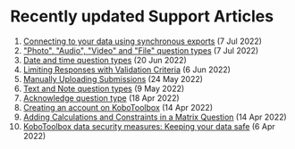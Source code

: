 # Recently updated Support Articles

<!--This page is auto generated using the `scripts/last-updated.py` script, do not update manually-->
1. [﻿Connecting to your data using synchronous exports](synchronous_exports.md) (7 Jul 2022)
1. ["Photo", "Audio", "Video" and "File" question types](photo_audio_video_file.md) (7 Jul 2022)
1. [Date and time question types](date_time.md) (20 Jun 2022)
1. [Limiting Responses with Validation Criteria](validation_criteria.md) (6 Jun 2022)
1. [Manually Uploading Submissions](manual_upload.md) (24 May 2022)
1. [Text and Note question types](text_and_note.md) (9 May 2022)
1. [Acknowledge question type](acknowledge.md) (18 Apr 2022)
1. [Creating an account on KoboToolbox](creating_account.md) (14 Apr 2022)
1. [Adding Calculations and Constraints in a Matrix Question](calculations_constraints_matrix.md) (14 Apr 2022)
1. [KoboToolbox data security measures: Keeping your data safe](is_my_data_safe.md) (6 Apr 2022)
